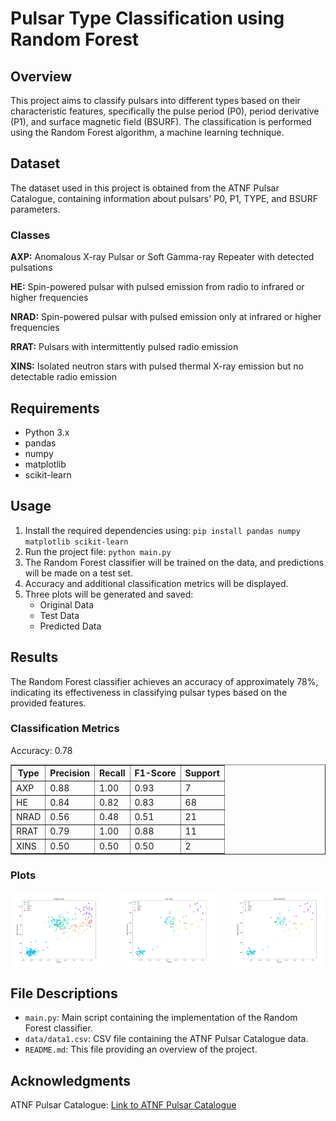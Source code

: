 <h1>Pulsar Type Classification using Random Forest</h1>
<h2>Overview</h2>
<p>This project aims to classify pulsars into different types based on their characteristic features, specifically the
pulse period (P0), period derivative (P1), and surface magnetic field (BSURF). The classification is performed
using the Random Forest algorithm, a machine learning technique.</p>

<h2>Dataset</h2>

<p>The dataset used in this project is obtained from the ATNF Pulsar Catalogue, containing information about pulsars'
P0, P1, TYPE, and BSURF parameters.</p>

<h3>Classes</h3>

<p><strong>AXP:</strong> Anomalous X-ray Pulsar or Soft Gamma-ray Repeater with detected pulsations</p>
<p><strong>HE:</strong> Spin-powered pulsar with pulsed emission from radio to infrared or higher frequencies</p>
<p><strong>NRAD:</strong> Spin-powered pulsar with pulsed emission only at infrared or higher frequencies</p>
<p><strong>RRAT:</strong> Pulsars with intermittently pulsed radio emission</p>
<p><strong>XINS:</strong> Isolated neutron stars with pulsed thermal X-ray emission but no detectable radio emission</p>


<h2>Requirements</h2>
<ul>
        <li>Python 3.x</li>
        <li>pandas</li>
        <li>numpy</li>
        <li>matplotlib</li>
        <li>scikit-learn</li>
</ul>

<h2>Usage</h2>

<ol>
        <li>Install the required dependencies using:
            <code>pip install pandas numpy matplotlib scikit-learn</code></li>
        <li>Run the project file:
            <code>python main.py</code></li>
        <li>The Random Forest classifier will be trained on the data, and predictions will be made on a test set.</li>
        <li>Accuracy and additional classification metrics will be displayed.</li>
        <li>Three plots will be generated and saved:
            <ul>
                <li>Original Data</li>
                <li>Test Data</li>
                <li>Predicted Data</li>
            </ul>
        </li>
</ol>

<h2>Results</h2>

<p>The Random Forest classifier achieves an accuracy of approximately 78%, indicating its effectiveness in classifying
        pulsar types based on the provided features.</p>
<h3>Classification Metrics</h3>

 <p>Accuracy: 0.78</p>

<table border="1">
        <tr>
            <th>Type</th>
            <th>Precision</th>
            <th>Recall</th>
            <th>F1-Score</th>
            <th>Support</th>
        </tr>
        <tr>
            <td>AXP</td>
            <td>0.88</td>
            <td>1.00</td>
            <td>0.93</td>
            <td>7</td>
        </tr>
        <tr>
            <td>HE</td>
            <td>0.84</td>
            <td>0.82</td>
            <td>0.83</td>
            <td>68</td>
        </tr>
        <tr>
            <td>NRAD</td>
            <td>0.56</td>
            <td>0.48</td>
            <td>0.51</td>
            <td>21</td>
        </tr>
        <tr>
            <td>RRAT</td>
            <td>0.79</td>
            <td>1.00</td>
            <td>0.88</td>
            <td>11</td>
        </tr>
        <tr>
            <td>XINS</td>
            <td>0.50</td>
            <td>0.50</td>
            <td>0.50</td>
            <td>2</td>
        </tr>
    </table>
<h3>Plots</h3>

<div style="display: flex; justify-content: space-between;">

<img src="img/original_data.png" alt="Original Data" style="width: 30%;">
<img src="img/test_data.png" alt="Test Data" style="width: 30%;">
<img src="img/predicted_data.png" alt="Predicted Data" style="width: 30%;">

</div>
<h2>File Descriptions</h2>

<ul>
        <li><code>main.py</code>: Main script containing the implementation of the Random Forest
            classifier.</li>
        <li><code>data/data1.csv</code>: CSV file containing the ATNF Pulsar Catalogue data.</li>
        <li><code>README.md</code>: This file providing an overview of the project.</li>
</ul>

<h2>Acknowledgments</h2>

<p>ATNF Pulsar Catalogue: <a href="http://www.atnf.csiro.au/people/pulsar/psrcat/">Link to ATNF Pulsar
            Catalogue</a></p>
